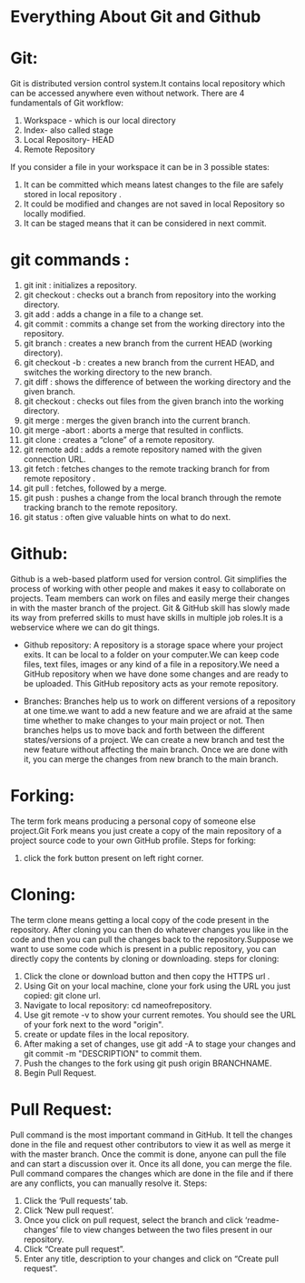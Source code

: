 # Everything About Git and Github

# Git:

Git is distributed version control system.It contains local repository which can be accessed anywhere even without network.
There are 4 fundamentals of Git workflow:
1. Workspace - which is our local directory
2. Index- also called stage
3. Local Repository- HEAD
4. Remote Repository

If you consider a file in your workspace it can be in 3 possible states:
1. It can be committed which means latest changes to the file are safely stored in local repository .
2. It could be modified and changes are not saved in local Repository so locally modified.
3. It can be staged means that it can be considered in next commit.

# git commands :
1. git init     : initializes a repository.
2. git checkout : checks out a branch from repository into the working directory.
3. git add      : adds a change in a file to a change set.
4. git commit   : commits a change set from the working directory into the repository.
5. git branch   : creates a new branch from the current HEAD (working directory).
6. git checkout -b : creates a new branch from the current HEAD, and switches the working directory to the new branch.
7. git diff     : shows the difference of between the working directory and the given branch.
8. git checkout : checks out files from the given branch into the working directory.
9. git merge    : merges the given branch into the current branch.
10. git merge -abort : aborts a merge that resulted in conflicts.
11. git clone   : creates a “clone” of a remote repository.
12. git remote add : adds a remote repository named with the given connection URL.
13. git fetch   : fetches changes to the remote tracking branch for from remote repository .
14. git pull    : fetches, followed by a merge.
15. git push    : pushes a change from the local branch through the remote tracking branch to the remote repository.
16. git status  : often give valuable hints on what to do next.


# Github:

Github is a web-based platform used for version control. Git simplifies the process of working with other people and makes it easy to collaborate on projects.
Team members can work on files and easily merge their changes in with the master branch of the project. Git & GitHub skill has slowly made its way from preferred
skills to must have skills in multiple job roles.It is a webservice where we can do git things.

* Github repository:
A repository is a storage space where your project exits. It can be local to a folder on your computer.We can keep code files, text files, images or any kind of a
file in a repository.We need a GitHub repository when we have done some changes and are ready to be uploaded. This GitHub repository acts as your remote repository.

* Branches:
Branches help us to work on different versions of a repository at one time.we want to add a new feature and we are afraid at the same time whether 
to make changes to your main project or not. Then branches helps us to move back and forth between the different states/versions of a project.
We can create a new branch and test the new feature without affecting the main branch. Once we are done with it, you can merge the changes from new branch to the main branch.

# Forking:
The term fork means producing a personal copy of someone else project.Git Fork means you just create a copy of the main repository of a project source code to your own GitHub profile.
Steps for forking:
1. click the fork button present on left right corner.

# Cloning:
The term clone means getting a local copy of the code present in the repository. After cloning  you can then do whatever changes you like in the code and then you
can pull the changes back to the repository.Suppose we want to use some code which is present in a public repository, you can directly copy the contents by cloning or downloading.
steps for cloning:
1. Click the clone or download button and then copy the HTTPS url .
2. Using Git on your local machine, clone your fork using the URL you just copied: git clone url.
3. Navigate to local repository: cd nameofrepository.
4. Use git remote -v to show your current remotes. You should see the URL of your fork next to the word "origin".
5. create or update files in  the local repository.
6. After making a set of changes, use git add -A to stage your changes and git commit -m "DESCRIPTION" to commit them.
7. Push the changes to the fork using git push origin BRANCHNAME.
8. Begin Pull Request.


# Pull Request:
Pull command is the most important command in GitHub. It tell the changes done in the file and request other contributors to view it as well as merge it with the master branch.
Once the commit is done, anyone can pull the file and can start a discussion over it. Once its all done, you can merge the file. Pull command compares the changes which are done 
in the file and if there are any conflicts, you can manually resolve it.
Steps:
1. Click the ‘Pull requests’ tab.
2. Click ‘New pull request’.
3. Once you click on pull request, select the branch and click ‘readme- changes’ file to view changes between the two files present in our repository.
4. Click “Create pull request”.
5. Enter any title, description to your changes and click on “Create pull request”.




